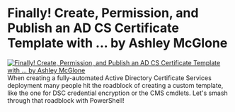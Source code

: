 ﻿# Finally! Create, Permission, and Publish an AD CS Certificate Template with ... by Ashley McGlone

[![Finally! Create, Permission, and Publish an AD CS Certificate Template with ... by Ashley McGlone](https://i2.ytimg.com/vi/1qWF44Plbrk/hqdefault.jpg "Finally! Create, Permission, and Publish an AD CS Certificate Template with ... by Ashley McGlone")](https://www.youtube.com/watch?v=1qWF44Plbrk)
When creating a fully-automated Active Directory Certificate Services deployment many people hit the roadblock of creating a custom template, like the one for DSC credential encryption or the CMS cmdlets. Let's smash through that roadblock with PowerShell!


